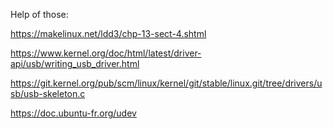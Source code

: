 Help of those:

https://makelinux.net/ldd3/chp-13-sect-4.shtml

https://www.kernel.org/doc/html/latest/driver-api/usb/writing_usb_driver.html

https://git.kernel.org/pub/scm/linux/kernel/git/stable/linux.git/tree/drivers/usb/usb-skeleton.c

https://doc.ubuntu-fr.org/udev

